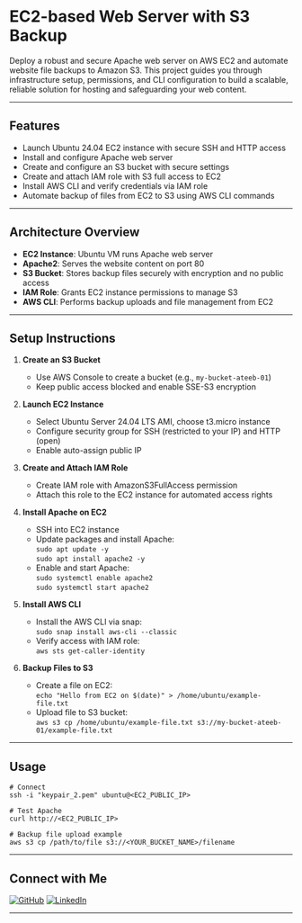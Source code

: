 # EC2-based Web Server with S3 Backup

Deploy a robust and secure Apache web server on AWS EC2 and automate website file backups to Amazon S3. This project guides you through infrastructure setup, permissions, and CLI configuration to build a scalable, reliable solution for hosting and safeguarding your web content.

---

## Features

- Launch Ubuntu 24.04 EC2 instance with secure SSH and HTTP access
- Install and configure Apache web server
- Create and configure an S3 bucket with secure settings
- Create and attach IAM role with S3 full access to EC2
- Install AWS CLI and verify credentials via IAM role
- Automate backup of files from EC2 to S3 using AWS CLI commands

---

## Architecture Overview

- **EC2 Instance**: Ubuntu VM runs Apache web server
- **Apache2**: Serves the website content on port 80
- **S3 Bucket**: Stores backup files securely with encryption and no public access
- **IAM Role**: Grants EC2 instance permissions to manage S3
- **AWS CLI**: Performs backup uploads and file management from EC2

---

## Setup Instructions

1. **Create an S3 Bucket**
    - Use AWS Console to create a bucket (e.g., `my-bucket-ateeb-01`)
    - Keep public access blocked and enable SSE-S3 encryption

2. **Launch EC2 Instance**
    - Select Ubuntu Server 24.04 LTS AMI, choose t3.micro instance
    - Configure security group for SSH (restricted to your IP) and HTTP (open)
    - Enable auto-assign public IP

3. **Create and Attach IAM Role**
    - Create IAM role with AmazonS3FullAccess permission
    - Attach this role to the EC2 instance for automated access rights

4. **Install Apache on EC2**
    - SSH into EC2 instance
    - Update packages and install Apache:  
      `sudo apt update -y`  
      `sudo apt install apache2 -y`  
    - Enable and start Apache:  
      `sudo systemctl enable apache2`  
      `sudo systemctl start apache2`

5. **Install AWS CLI**
    - Install the AWS CLI via snap:  
      `sudo snap install aws-cli --classic`  
    - Verify access with IAM role:  
      `aws sts get-caller-identity`  

6. **Backup Files to S3**
    - Create a file on EC2:  
      `echo "Hello from EC2 on $(date)" > /home/ubuntu/example-file.txt`  
    - Upload file to S3 bucket:  
      `aws s3 cp /home/ubuntu/example-file.txt s3://my-bucket-ateeb-01/example-file.txt`

---

## Usage

```
# Connect
ssh -i "keypair_2.pem" ubuntu@<EC2_PUBLIC_IP>

# Test Apache
curl http://<EC2_PUBLIC_IP>

# Backup file upload example
aws s3 cp /path/to/file s3://<YOUR_BUCKET_NAME>/filename
```

---

## Connect with Me

[![GitHub](https://img.shields.io/badge/GitHub-ShaikhAteeb02-181717?style=for-the-badge&logo=github)](https://github.com/ShaikhAteeb02)
[![LinkedIn](https://img.shields.io/badge/LinkedIn-AteebAhmed%20Shaikh-0A66C2?style=for-the-badge&logo=linkedin)](https://www.linkedin.com/in/ateeb-ahmed-shaikh-932234192/)

---
